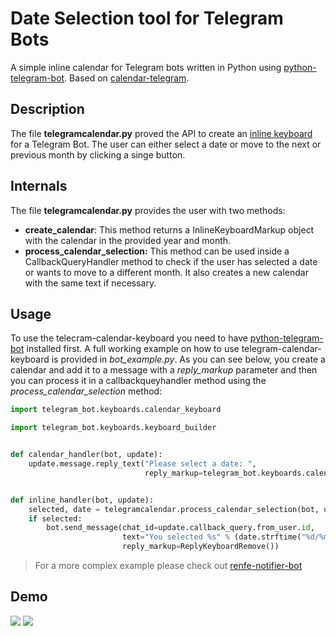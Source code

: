 # Date Selection tool for Telegram Bots
A simple inline calendar for Telegram bots written in Python using [python-telegram-bot](https://github.com/python-telegram-bot/python-telegram-bot). Based on [calendar-telegram](https://github.com/unmonoqueteclea/calendar-telegram).
## Description
The file **telegramcalendar.py** proved the API to create an [inline keyboard](https://core.telegram.org/bots/2-0-intro) for a Telegram Bot. The user can either select a date or move to the next or previous month by clicking a singe button.

## Internals
The file **telegramcalendar.py** provides the user with two methods:
* **create_calendar**: This method returns a InlineKeyboardMarkup object with the calendar in the provided year and month.
* **process_calendar_selection:** This method can be used inside a CallbackQueryHandler method to check if the user has selected a date or wants to move to a different month. It also creates a new calendar with the same text if necessary.

## Usage
To use the telecram-calendar-keyboard you need to have [python-telegram-bot](https://github.com/python-telegram-bot/python-telegram-bot) installed first. A full working example on how to use telegram-calendar-keyboard is provided in *bot_example.py*. As you can see below, you create a calendar and add it to a message with a *reply_markup* parameter and then you can process it in a callbackqueyhandler method using the *process_calendar_selection* method:

```python
import telegram_bot.keyboards.calendar_keyboard

import telegram_bot.keyboards.keyboard_builder


def calendar_handler(bot, update):
    update.message.reply_text("Please select a date: ",
                              reply_markup=telegram_bot.keyboards.calendar_keyboard.create_calendar_keyboard())


def inline_handler(bot, update):
    selected, date = telegramcalendar.process_calendar_selection(bot, update)
    if selected:
        bot.send_message(chat_id=update.callback_query.from_user.id,
                         text="You selected %s" % (date.strftime("%d/%m/%Y")),
                         reply_markup=ReplyKeyboardRemove())
```

> For a more complex example please check out [renfe-notifier-bot](https://github.com/grcanosa/renfe-notifier-bot)

## Demo
![](https://github.com/grcanosa/telegram-calendar-keyboard/blob/master/example.gif)
![](https://github.com/unmonoqueteclea/calendar-telegram/blob/master/jalali-calendar-demo.gif)
